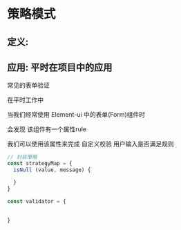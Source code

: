 # 策略模式

## 定义: 

## 应用: 平时在项目中的应用
常见的表单验证

在平时工作中

当我们经常使用 Element-ui 中的表单(Form)组件时

会发现 该组件有一个属性rule

我们可以使用该属性来完成 自定义校验 用户输入是否满足规则

```js
// 封装策略
const strategyMap = {
  isNull (value, message) {

  }
}
```

```js
const validator = {
  

}
```
